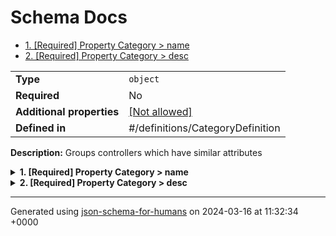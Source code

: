 # Schema Docs

- [1. [Required] Property Category > name](#name)
- [2. [Required] Property Category > desc](#desc)

|                           |                                                         |
| ------------------------- | ------------------------------------------------------- |
| **Type**                  | `object`                                                |
| **Required**              | No                                                      |
| **Additional properties** | [[Not allowed]](# "Additional Properties not allowed.") |
| **Defined in**            | #/definitions/CategoryDefinition                        |

**Description:** Groups controllers which have similar attributes

<details>
<summary>
<strong> <a name="name"></a>1. [Required] Property Category > name</strong>  

</summary>
<blockquote>

**Title:** Name

|              |          |
| ------------ | -------- |
| **Type**     | `string` |
| **Required** | Yes      |

**Description:** Name of the category

</blockquote>
</details>

<details>
<summary>
<strong> <a name="desc"></a>2. [Required] Property Category > desc</strong>  

</summary>
<blockquote>

**Title:** Description

|              |          |
| ------------ | -------- |
| **Type**     | `string` |
| **Required** | Yes      |

**Description:** Description of the category

</blockquote>
</details>

----------------------------------------------------------------------------------------------------------------------------
Generated using [json-schema-for-humans](https://github.com/coveooss/json-schema-for-humans) on 2024-03-16 at 11:32:34 +0000